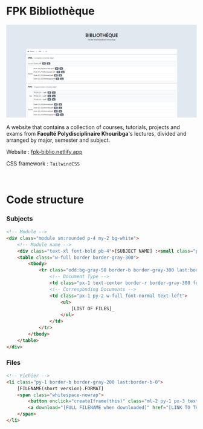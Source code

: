 # FPK Bibliothèque
![Website Snapshot](./static/img/website_snapshot.jpg)

A website that contains a collection of courses, tutorials, projects and exams from **Faculté Polydisciplinaire Khouribga**'s lectures, divided and arranged by major, semester and subject.


Website : [fpk-biblio.netlify.app](http://fpk-biblio.netlify.app/)

CSS framework : ```TailwindCSS ```

<br/>

# Code structure

### Subjects
```html
<!-- Module -->
<div class="module sm:rounded p-4 my-2 bg-white">
    <!-- Module name -->
    <div class="text-xl font-bold pb-4">[SUBJECT NAME] :<small class="pl-2 font-semibold text-gray-500">[SUBJECT SUBTITLE]</small></div>
    <table class="w-full border border-gray-300">
        <tbody>
            <tr class="odd:bg-gray-50 border-b border-gray-300 last:border-b-0">
                <!-- Document Type -->
                <td class="px-1 text-center border-r border-gray-300 font-normal">[DOCUMENTS TYPE : Cours, TDs, TPs, Devoirs, Controles, Exams, Autres]</td>
                <!-- Corresponding Documents -->
                <td class="px-1 py-2 w-full font-normal text-left">
                    <ul>
                        [LIST OF FILES]_
                    </ul>
                </td>
            </tr>
        </tbody>
    </table>
</div>
```
### Files
```html
<!-- Fichier -->
<li class="py-1 border-b border-gray-200 last:border-b-0">
    [FILENAME(short version).FORMAT]
    <span class="whitespace-nowrap">
        <button onclick="createIframe(this)" class="ml-2 py-1 px-3 text-xs font-medium text-center text-white bg-gray-500 rounded-lg hover:bg-gray-700"><i class="fa-regular fa-eye"></i></button>
        <a download="[FULL FILENAME when downloaded]" href="[LINK TO THE FILE]" class="ml-2 py-1 px-3 text-xs font-medium text-center text-white bg-gray-500 rounded-lg hover:bg-gray-700"><i class="fa-solid fa-download"></i></a>
    </span>
</li>
```